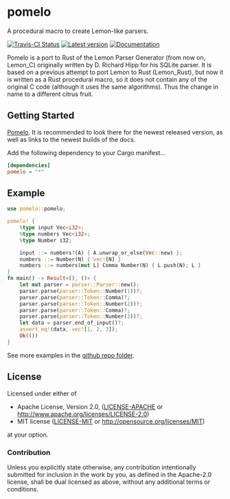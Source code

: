 # pomelo

A procedural macro to create Lemon-like parsers.

[![Travis-CI Status](https://travis-ci.com/rodrigorc/pomelo.svg?branch=master)](https://travis-ci.com/rodrigorc/pomelo)
[![Latest version](https://img.shields.io/crates/v/pomelo.svg)](https://crates.io/crates/pomelo)
[![Documentation](https://docs.rs/pomelo/badge.svg)](https://docs.rs/pomelo)

Pomelo is a port to Rust of the Lemon Parser Generator (from now on, Lemon\_C) originally written
by D. Richard Hipp for his SQLite parser.  It is based on a previous attempt to port Lemon to Rust
(Lemon\_Rust), but now it is written as a Rust procedural macro, so it does not contain any of the
original C code (although it uses the same algorithms). Thus the change in name to a different
citrus fruit.

## Getting Started

[Pomelo](https://crates.io/crates/pomelo). It is recommended to look there for
the newest released version, as well as links to the newest builds of the docs.

Add the following dependency to your Cargo manifest...

```toml
[dependencies]
pomelo = "*"
```

## Example

```rust
use pomelo::pomelo;

pomelo! {
    %type input Vec<i32>;
    %type numbers Vec<i32>;
    %type Number i32;

    input ::= numbers?(A) { A.unwrap_or_else(Vec::new) };
    numbers ::= Number(N) { vec![N] }
    numbers ::= numbers(mut L) Comma Number(N) { L.push(N); L }
}
fn main() -> Result<(), ()> {
    let mut parser = parser::Parser::new();
    parser.parse(parser::Token::Number(1))?;
    parser.parse(parser::Token::Comma)?;
    parser.parse(parser::Token::Number(2))?;
    parser.parse(parser::Token::Comma)?;
    parser.parse(parser::Token::Number(3))?;
    let data = parser.end_of_input()?;
    assert_eq!(data, vec![1, 2, 3]);
    Ok(())
}
```

See more examples in the [github repo folder](https://github.com/rodrigorc/pomelo/tree/master/examples).

## License

Licensed under either of

 * Apache License, Version 2.0, ([LICENSE-APACHE](LICENSE-APACHE) or http://www.apache.org/licenses/LICENSE-2.0)
 * MIT license ([LICENSE-MIT](LICENSE-MIT) or http://opensource.org/licenses/MIT)

at your option.

### Contribution

Unless you explicitly state otherwise, any contribution intentionally submitted
for inclusion in the work by you, as defined in the Apache-2.0 license, shall be dual licensed as above, without any
additional terms or conditions.

